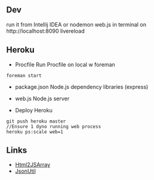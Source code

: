 ## Dev

run it from Intellij IDEA or nodemon web.js in terminal on http://localhost:8090
livereload

## Heroku

* Procfile
Run Procfile on local w foreman
```
foreman start
```
* package.json
Node.js dependency libraries (express)

* web.js
Node.js server

* Deploy Heroku

```
git push heroku master
//Ensure 1 dyno running web process
heroku ps:scale web=1

```

## Links

* [Html2JSArray](http://localhost:8090/html2jsarray)
* [JsonUtil](http://localhost:8090/jsonUtil)
